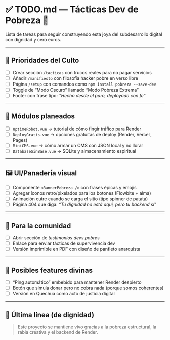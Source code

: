 # ✅ TODO.md — Tácticas Dev de Pobreza 🥖

Lista de tareas para seguir construyendo esta joya del subdesarrollo digital con dignidad y cero euros.

---

## 🎯 Prioridades del Culto

- [ ] Crear sección `/tacticas` con trucos reales para no pagar servicios
- [ ] Añadir `/manifiesto` con filosofía hacker pobre en verso libre
- [ ] Página `/setup` con comandos como `npm install pobreza --save-dev`
- [ ] Toggle de “Modo Oscuro” llamado “Modo Pobreza Extrema”
- [ ] Footer con frase tipo: _“Hecho desde el paro, deployado con fe”_

---

## 💸 Módulos planeados

- [ ] `UptimeRobot.vue` → tutorial de cómo fingir tráfico para Render
- [ ] `DeployGratis.vue` → opciones gratuitas de deploy (Render, Vercel, Pages)
- [ ] `MiniCMS.vue` → cómo armar un CMS con JSON local y no llorar
- [ ] `DatabaseSinBase.vue` → SQLite y almacenamiento espiritual

---

## 🖼️ UI/Panadería visual

- [ ] Componente `<BannerPobreza />` con frases épicas y emojis
- [ ] Agregar íconos retro/pixelados para los botones (Flowbite + alma)
- [ ] Animación cutre cuando se carga el sitio (tipo spinner de patata)
- [ ] Página 404 que diga: _“Tu dignidad no está aquí, pero tu backend sí”_

---

## 🧪 Para la comunidad

- [ ] Abrir sección de _testimonios devs pobres_
- [ ] Enlace para enviar tácticas de supervivencia dev
- [ ] Versión imprimible en PDF con diseño de panfleto anarquista

---

## 🔮 Posibles features divinas

- [ ] “Ping automático” embebido para mantener Render despierto
- [ ] Botón que simula donar pero no cobra nada (porque somos coherentes)
- [ ] Versión en Quechua como acto de justicia digital

---

## 🙏 Última línea (de dignidad)

> Este proyecto se mantiene vivo gracias a la pobreza estructural, la rabia creativa y el backend de Render.
